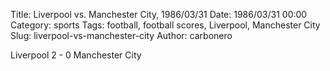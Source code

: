 Title: Liverpool vs. Manchester City, 1986/03/31
Date: 1986/03/31 00:00
Category: sports
Tags: football, football scores, Liverpool, Manchester City
Slug: liverpool-vs-manchester-city
Author: carbonero


Liverpool 2 - 0 Manchester City
